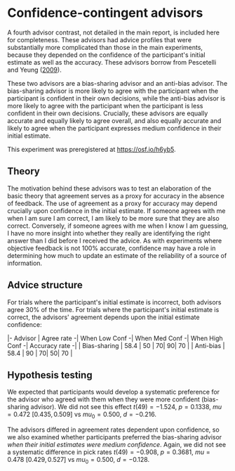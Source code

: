 # Confidence-contingent advisors

A fourth advisor contrast, not detailed in the main report, is included here for completeness.
These advisors had advice profiles that were substantially more complicated than those in the main experiments, because they depended on the confidence of the participant's initial estimate as well as the accuracy.
These advisors borrow from Pescetelli and Yeung ([2009](http://doi.apa.org/getdoi.cfm?doi=10.1037/xge0000960)).

These two advisors are a bias-sharing advisor and an anti-bias advisor.
The bias-sharing advisor is more likely to agree with the participant when the participant is confident in their own decisions, while the anti-bias advisor is more likely to agree with the participant when the participant is less confident in their own decisions.
Crucially, these advisors are equally accurate and equally likely to agree overall, and also equally accurate and likely to agree when the participant expresses medium confidence in their initial estimate.

This experiment was preregistered at https://osf.io/h6yb5.

## Theory

The motivation behind these advisors was to test an elaboration of the basic theory that agreement serves as a proxy for accuracy in the absence of feedback. 
The use of agreement as a proxy for accuracy may depend crucially upon confidence in the initial estimate.
If someone agrees with me when I am sure I am correct, I am likely to be more sure that they are also correct.
Conversely, if someone agrees with me when I know I am guessing, I have no more insight into whether they really are identifying the right answer than I did before I received the advice.
As with experiments where objective feedback is not 100% accurate, confidence may have a role in determining how much to update an estimate of the reliability of a source of information.

## Advice structure

For trials where the participant's initial estimate is incorrect, both advisors agree 30% of the time. 
For trials where the participant's initial estimate is correct, the advisors' agreement depends upon the initial estimate confidence: 

|- Advisor      | Agree rate -| When Low Conf -| When Med Conf -| When High Conf -| Accuracy rate -|
| Bias-sharing  |       58.4  |             50 |              70|               90|             70 |
| Anti-bias     |       58.4  |             90 |              70|               50|             70 |


## Hypothesis testing

We expected that participants would develop a systematic preference for the advisor who agreed with them when they were more confident (bias-sharing advisor). 
We did not see this effect $t(49) = -1.524$, $p = 0.1338$, $mu = 0.472$ $[0.435, 0.509]$ vs $mu_0 = 0.500$, $d = -0.216$.

The advisors differed in agreement rates dependent upon confidence, so we also examined whether participants preferred the bias-sharing advisor _when their initial estimates were medium confidence_. 
Again, we did not see a systematic difference in pick rates $t(49) = -0.908$, $p = 0.3681$, $mu = 0.478$ $[0.429, 0.527]$ vs $mu_0 = 0.500$, $d = -0.128$.
